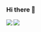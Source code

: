 ### Hi there 👋

<a href="https://github-readme-stats.vercel.app/api?username=rinatz&show_icons=true&theme=onedark">
  <img align="left" src="https://github-readme-stats.vercel.app/api?username=rinatz&show_icons=true&theme=onedark" />
</a>

<a href="https://github-readme-stats.vercel.app/api/top-langs/?username=rinatz&hide=html,Makefile,Roff&theme=onedark">
  <img align="left" src="https://github-readme-stats.vercel.app/api/top-langs/?username=rinatz&hide=html,Makefile,Roff&theme=onedark" />
</a>

<!--
**rinatz/rinatz** is a ✨ _special_ ✨ repository because its `README.md` (this file) appears on your GitHub profile.

Here are some ideas to get you started:

- 🔭 I’m currently working on ...
- 🌱 I’m currently learning ...
- 👯 I’m looking to collaborate on ...
- 🤔 I’m looking for help with ...
- 💬 Ask me about ...
- 📫 How to reach me: ...
- 😄 Pronouns: ...
- ⚡ Fun fact: ...
-->
